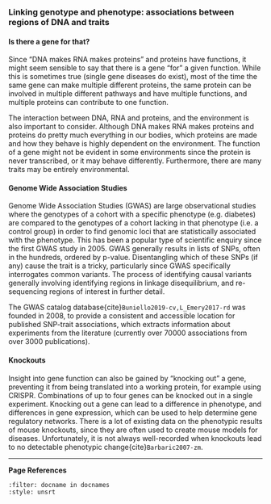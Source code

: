 ### Linking genotype and phenotype: associations between regions of DNA and traits
[//]: # (TODO: Does this section fit?)

#### Is there a gene for that?
Since “DNA makes RNA makes proteins” and proteins have functions, it might seem sensible to say that there is a gene “for” a given function. 
While this is sometimes true (single gene diseases do exist), most of the time the same gene can make multiple different proteins, the same protein can be involved in multiple different pathways and have multiple functions, and multiple proteins can contribute to one function. 

The interaction between DNA, RNA and proteins, and the environment is also important to consider. 
Although DNA makes RNA makes proteins and proteins do pretty much everything in our bodies, which proteins are made and how they behave is highly dependent on the environment. 
The function of a gene might not be evident in some environments since the protein is never transcribed, or it may behave differently. 
Furthermore, there are many traits may be entirely environmental.

#### Genome Wide Association Studies
Genome Wide Association Studies (GWAS) are large observational studies where the genotypes of a cohort with a specific phenotype (e.g. diabetes) are compared to the genotypes of a cohort lacking in that phenotype (i.e. a control group) in order to find genomic loci that are statistically associated with the phenotype. 
This has been a popular type of scientific enquiry since the first GWAS study in 2005. 
GWAS generally results in lists of SNPs, often in the hundreds, ordered by p-value. 
Disentangling which of these SNPs (if any) cause the trait is a tricky, particularly since GWAS specifically interrogates common variants. 
The process of identifying causal variants generally involving identifying regions in linkage disequilibrium, and re-sequencing regions of interest in further detail.

The GWAS catalog database{cite}`Buniello2019-cv,L_Emery2017-rd` was founded in 2008, to provide a consistent and accessible location for published SNP-trait associations, which extracts information about experiments from the literature (currently over 70000 associations from over 3000 publications).

[//]: # (TODO: Sections on Phenome Wide Association Studies and Polygenic risk scores ONLY IF they are relevant to later)
[//]: # (TODO: Explain CRISPR in an aside to below if haven't mentioned already)

#### Knockouts
Insight into gene function can also be gained by “knocking out” a gene, preventing it from being translated into a working protein, for example using CRISPR. Combinations of up to four genes can be knocked out in a single experiment. Knocking out a gene can lead to a difference in phenotype, and differences in gene expression, which can be used to help determine gene regulatory networks. There is a lot of existing data on the phenotypic results of mouse knockouts, since they are often used to create mouse models for diseases. Unfortunately, it is not always well-recorded when knockouts lead to no detectable phenotypic change{cite}`Barbaric2007-zm`.

---
**Page References**

```{bibliography} /_bibliography/references.bib
:filter: docname in docnames
:style: unsrt
```
